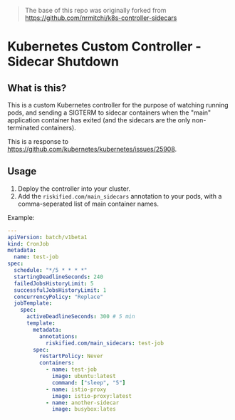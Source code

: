 > The base of this repo was originally forked from https://github.com/nrmitchi/k8s-controller-sidecars

# Kubernetes Custom Controller - Sidecar Shutdown


## What is this?

This is a custom Kubernetes controller for the purpose of watching running pods, and sending a SIGTERM to sidecar containers when the "main" application container has exited (and the sidecars are the only non-terminated containers).

This is a response to https://github.com/kubernetes/kubernetes/issues/25908.

## Usage

1. Deploy the controller into your cluster.
1. Add the `riskified.com/main_sidecars` annotation to your pods, with a comma-seperated list of main container names.

Example:

```yaml
---
apiVersion: batch/v1beta1
kind: CronJob
metadata:
  name: test-job
spec:
  schedule: "*/5 * * * *"
  startingDeadlineSeconds: 240
  failedJobsHistoryLimit: 5
  successfulJobsHistoryLimit: 1
  concurrencyPolicy: "Replace"
  jobTemplate:
    spec:
      activeDeadlineSeconds: 300 # 5 min
      template:
        metadata:
          annotations:
            riskified.com/main_sidecars: test-job
        spec:
          restartPolicy: Never
          containers:
            - name: test-job
              image: ubuntu:latest
              command: ["sleep", "5"]
            - name: istio-proxy
              image: istio-proxy:latest
            - name: another-sidecar
              image: busybox:lates
```
